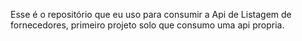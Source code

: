 Esse é o repositório que eu uso para consumir a Api de Listagem de fornecedores, primeiro projeto solo que consumo uma api propria.
